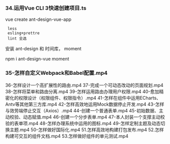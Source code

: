 ### 34.运用Vue CLI 3快速创建项目.ts

 vue create ant-design-vue-app
 
 
	 less
	 esling+prettre
	 lint 全选
 
 
 安装 ant-design 和 时间库， moment
 
 npm i ant-design-vue  moment 
 
 
###  35-怎样自定义Webpack和Babel配置.mp4
36-怎样设计一个高扩展性的路由.mp4
37-完成一个可动态改动的页面规划.mp4
38-怎样将菜单和路由分离.mp4
39-怎样运用路由办理用户权限.mp4
40-愈加精密化的权限设计（权限组件、权限指令）.mp4
41-怎样在组件中运用ECharts、Antv等其他第三方库.mp4
42-怎样高效地运用Mock数据停止开发.mp4
43-怎样与效劳端停止交互（Axios）.mp4
44-创建一个普通表单.mp4
45-初始数据、主动校验、动态赋值.mp4
46-创建一个分步表单.mp4
47-本人封装一个支撑主动校验的表单项.mp4
48-怎样办理系统中运用的图标.mp4
49-怎样定制主题及动态切换主题.mp4
50-怎样做好国际化.mp4
51.怎样高效地构建打包发布.mp4
52.怎样构建可交互的组件文档.mp4
53.怎样做好组件的单元测试.mp4


